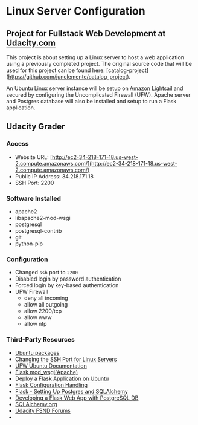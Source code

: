 # Linux Server Configuration

## Project for Fullstack Web Development at [Udacity.com](http://udacity.com)
This project is about setting up a Linux server to host a web application using
a previously completed project. The original source code that will be used for
this project can be found here: [catalog-project]
(https://github.com/junclemente/catalog_project).

An Ubuntu Linux server instance will be setup on [Amazon Lightsail](http://lighsail.aws.amazon.com)
and secured by configuring the Uncomplicated Firewall (UFW).
Apache server and Postgres database will also be installed and setup to run a
Flask application.

## Udacity Grader

### Access
* Website URL: [http://ec2-34-218-171-18.us-west-2.compute.amazonaws.com/](http://ec2-34-218-171-18.us-west-2.compute.amazonaws.com/)
* Public IP Address: 34.218.171.18
* SSH Port: 2200


### Software Installed
* apache2
* libapache2-mod-wsgi
* postgresql
* postgresql-contrib
* git
* python-pip

### Configuration
* Changed `ssh` port to `2200`
* Disabled login by password authentication
* Forced login by key-based authentication
* UFW Firewall
  * deny all incoming
  * allow all outgoing
  * allow 2200/tcp
  * allow www
  * allow ntp

### Third-Party Resources
* [Ubuntu packages](https://packages.ubuntu.com/)
* [Changing the SSH Port for Linux Servers](https://www.godaddy.com/help/changing-the-ssh-port-for-your-linux-server-7306)
* [UFW Ubuntu Documentation](https://help.ubuntu.com/community/UFW)
* [Flask mod_wsgi(Apache)](http://flask.pocoo.org/docs/0.12/deploying/mod_wsgi/)
* [Deploy a Flask Application on Ubuntu](https://www.digitalocean.com/community/tutorials/how-to-deploy-a-flask-application-on-an-ubuntu-vps)
* [Flask Configuration Handling](http://flask.pocoo.org/docs/0.12/config/)
* [Flask - Setting Up Postgres and SQLAlchemy](https://realpython.com/blog/python/flask-by-example-part-2-postgres-sqlalchemy-and-alembic/)
* [Developing a Flask Web App with PostgreSQL DB](https://blog.theodo.fr/2017/03/developping-a-flask-web-app-with-a-postresql-database-making-all-the-possible-errors/)
* [SQLAlchemy.org](https://www.sqlalchemy.org/)
* [Udacity FSND Forums](https://discussions.udacity.com/c/nd004-full-stack-broadcast)
*
